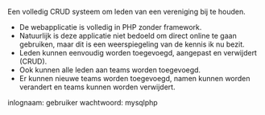 Een volledig CRUD systeem om leden van een vereniging bij te houden.
* De webapplicatie is volledig in PHP zonder framework.
* Natuurlijk is deze applicatie niet bedoeld om direct online te gaan gebruiken, 
    maar dit is een weerspiegeling van de kennis ik nu bezit.
* Leden kunnen eenvoudig worden toegevoegd, aangepast en verwijdert (CRUD).
* Ook kunnen alle leden aan teams worden toegevoegd.
* Er kunnen nieuwe teams worden toegevoegd, namen kunnen worden verandert en teams kunnen worden verwijdert.

inlognaam:  gebruiker
wachtwoord: mysqlphp